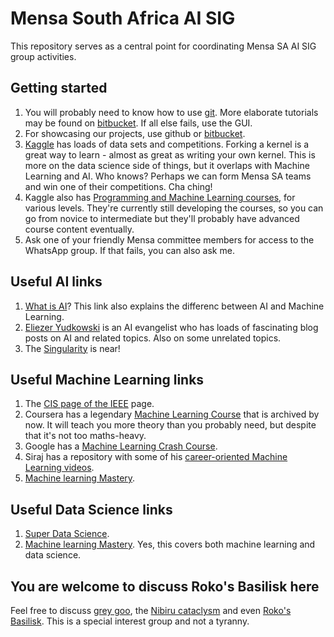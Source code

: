 # Mensa South Africa AI SIG
This repository serves as a central point for coordinating Mensa SA AI SIG group activities. 

## Getting started
1. You will probably need to know how to use [git](http://rogerdudler.github.io/git-guide/). More elaborate tutorials may be found on [bitbucket](https://www.atlassian.com/git/tutorials). If all else fails, use the GUI.
1. For showcasing our projects, use github or [bitbucket](https://bitbucket.org/product/).
1. [Kaggle](https://www.kaggle.com/) has loads of data sets and competitions. Forking a kernel is a great way to learn - almost as great as writing your own kernel. This is more on the data science side of things, but it overlaps with Machine Learning and AI. Who knows? Perhaps we can form Mensa SA teams and win one of their competitions. Cha ching!
1. Kaggle also has [Programming and Machine Learning courses](https://www.kaggle.com/learn/overview), for various levels. They're currently still developing the courses, so you can go from novice to intermediate but they'll probably have advanced course content eventually.
1. Ask one of your friendly Mensa committee members for access to the WhatsApp group. If that fails, you can also ask me.

## Useful AI links
1. [What is AI](https://www.zdnet.com/article/what-is-ai-everything-you-need-to-know-about-artificial-intelligence/)? This link also explains the differenc between AI and Machine Learning.
1. [Eliezer Yudkowski](http://yudkowsky.net/) is an AI evangelist who has loads of fascinating blog posts on AI and related topics. Also on some unrelated topics.
1. The [Singularity](https://singularityhub.com/) is near!


## Useful Machine Learning links
1. The [CIS page of the IEEE](https://cis.ieee.org/) page.
1. Coursera has a legendary [Machine Learning Course](https://www.coursera.org/learn/machine-learning) that is archived by now. It will teach you more theory than you probably need, but despite that it's not too maths-heavy.
1. Google has a [Machine Learning Crash Course](https://developers.google.com/machine-learning/crash-course/).
1. Siraj has a repository with some of his [career-oriented Machine Learning videos](https://github.com/llSourcell/Machine_Learning_Journey).
1. [Machine learning Mastery](https://machinelearningmastery.com/).

## Useful Data Science links
1. [Super Data Science](https://www.superdatascience.com/).
1. [Machine learning Mastery](https://machinelearningmastery.com/). Yes, this covers both machine learning and data science. 

## You are welcome to discuss Roko's Basilisk here
Feel free to discuss [grey goo](https://en.wikipedia.org/wiki/Grey_goo), the [Nibiru cataclysm](https://en.wikipedia.org/wiki/Nibiru_cataclysm) and even [Roko's Basilisk](https://wiki.lesswrong.com/wiki/Roko%27s_basilisk). This is a special interest group and not a tyranny.  
